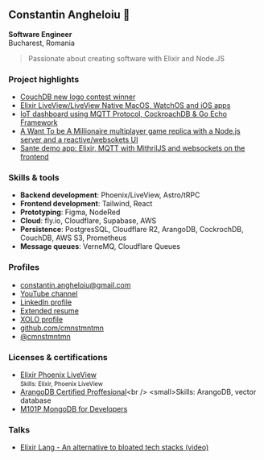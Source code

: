 ## Constantin Angheloiu 👋
**Software Engineer**<br />
Bucharest, Romania

> Passionate about creating software with Elixir and Node.JS

### Project highlights

- [CouchDB new logo contest winner](https://blog.couchdb.org/2016/09/20/2-0/) <br />
- [Elixir LiveView/LiveView Native MacOS, WatchOS and iOS apps](https://blog.couchdb.org/2016/09/20/2-0/) <br />
- [IoT dashboard using MQTT Protocol, CockroachDB & Go Echo Framework](https://www.youtube.com/watch?v=1tvEvpvrvP8&feature=youtu.be) <br />
- [A Want To be A Millionaire multiplayer game replica with a Node.js server and a reactive/websokets UI](https://youtu.be/21lq91TMCR4) <br />
- [Sante demo app: Elixir, MQTT with MithrilJS and websockets on the frontend](https://www.youtube.com/watch?v=_CByzEkz0v0)


### Skills & tools

- **Backend development**: Phoenix/LiveView, Astro/tRPC <br />
- **Frontend development**: Tailwind, React<br />
- **Prototyping**: Figma, NodeRed<br />
- **Cloud**: fly.io, Cloudflare, Supabase, AWS<br />
- **Persistence**: PostgresSQL, Cloudflare R2, ArangoDB, CockrochDB, CouchDB, AWS S3, Prometheus
- **Message queues**: VerneMQ, Cloudflare Queues

### Profiles
- <constantin.angheloiu@gmail.com>
- [YouTube channel](https://youtube.com/@cmnstmntmn)
- [LinkedIn profile](https://www.linkedin.com/in/constantin-angheloiu-9b544a189/)
- [Extended resume](https://gist.github.com/cmnstmntmn/49158412f5bde8d3925e08e141273345)
- [XOLO profile](https://app.xolo.io/profile/constantin.angheloiu?lang=en)
- [github.com/cmnstmntmn](http://github.com/cmnstmntmn)
- [@cmnstmntmn](https://twitter.com/cmnstmntmn)

### Licenses & certifications

* [Elixir Phoenix LiveView](https://pragmaticstudio.com/alumni/cmnstmntmn)<br />
<small>Skills: Elixir, Phoenix LiveView</small>
* [ArangoDB Certified Proffesional](https://pragmaticstudio.com/alumni/cmnstmntmn](https://cmkr.co/pdf/downloads/?certificate_id=41174&sid=77664917&nrg_id=737496&test_id=1207231&aid=7122326&utype=SD&cert_token=d449517e6794689112023e153916e040&tprtoken=D9KH))<br />
<small>Skills: ArangoDB, vector database</small>
* [M101P MongoDB for Developers](https://university.mongodb.com/course_completion/563415fce7e2436594fd7372bd186cfa/printable)

### Talks

* [Elixir Lang - An alternative to bloated tech stacks (video)](https://youtu.be/mRf20AANdYk)
